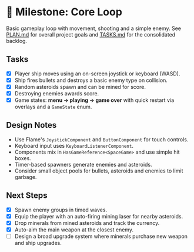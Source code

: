# 🎯 Milestone: Core Loop

Basic gameplay loop with movement, shooting and a simple enemy.
See [PLAN.md](PLAN.md) for overall project goals and
[TASKS.md](TASKS.md) for the consolidated backlog.

## Tasks

- [x] Player ship moves using an on-screen joystick or keyboard (WASD).
- [x] Ship fires bullets and destroys a basic enemy type on collision.
- [x] Random asteroids spawn and can be mined for score.
- [x] Destroying enemies awards score.
- [x] Game states: **menu → playing → game over** with quick restart via overlays
      and a `GameState` enum.

## Design Notes

- Use Flame's `JoystickComponent` and `ButtonComponent` for touch controls.
- Keyboard input uses `KeyboardListenerComponent`.
- Components mix in `HasGameReference<SpaceGame>` and use simple hit boxes.
- Timer-based spawners generate enemies and asteroids.
- Consider small object pools for bullets, asteroids and enemies to limit garbage.

## Next Steps

- [x] Spawn enemy groups in timed waves.
- [x] Equip the player with an auto-firing mining laser for nearby asteroids.
- [x] Drop minerals from mined asteroids and track the currency.
- [x] Auto-aim the main weapon at the closest enemy.
- [ ] Design a broad upgrade system where minerals purchase new weapon and ship
  upgrades.
